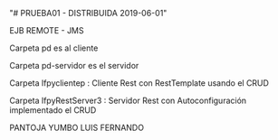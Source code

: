 "# PRUEBA01 - DISTRIBUIDA 2019-06-01"  

EJB REMOTE - JMS

Carpeta pd es al cliente

Carpeta pd-servidor es el servidor

Carpeta lfpyclientep : Cliente Rest con RestTemplate usando el CRUD

Carpeta lfpyRestServer3 : Servidor Rest con Autoconfiguración implementado el CRUD

PANTOJA YUMBO LUIS FERNANDO
